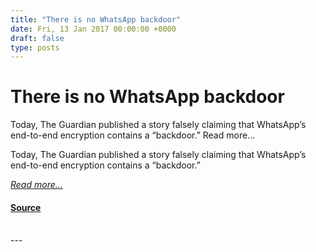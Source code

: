 ```yaml
---
title: "There is no WhatsApp backdoor"
date: Fri, 13 Jan 2017 00:00:00 +0000
draft: false
type: posts
---
```

# There is no WhatsApp backdoor





 Today, The Guardian published a story falsely claiming that WhatsApp’s end-to-end encryption contains a “backdoor.” Read more... 

Today, The Guardian published a story falsely claiming that WhatsApp’s end-to-end encryption contains a “backdoor.”

[_Read more..._](https://signal.org/blog/there-is-no-whatsapp-backdoor/)

#### [Source](https://signal.org/blog/there-is-no-whatsapp-backdoor/)

<br/>
---
